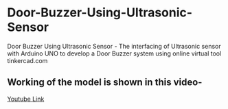 # Door-Buzzer-Using-Ultrasonic-Sensor
Door Buzzer Using Ultrasonic Sensor - The interfacing of Ultrasonic sensor with Arduino UNO to develop a Door Buzzer system using online virtual tool tinkercad.com

## Working of the model is shown in this video- 
[Youtube Link](https://youtu.be/Q_GPJPM2keU)
